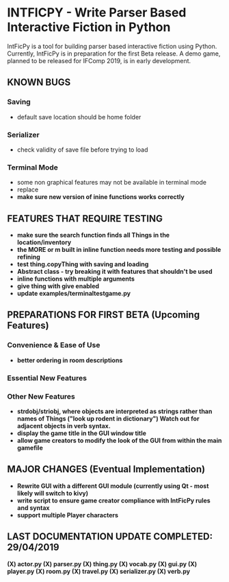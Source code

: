 # INTFICPY - Write Parser Based Interactive Fiction in Python
IntFicPy is a tool for building parser based interactive fiction using Python. Currently, IntFicPy is in preparation for the first Beta release. A demo game, planned to be released for IFComp 2019, is in early development.

## KNOWN BUGS
### Saving
+ default save location should be home folder
### Serializer
+ check validity of save file before trying to load
### Terminal Mode
+ some non graphical features may not be available in terminal mode
+ replace <b>
+ make sure new version of inine functions works correctly

## FEATURES THAT REQUIRE TESTING
+ make sure the search function finds all Things in the location/inventory
+ the MORE or m built in inline function needs more testing and possible refining
+ test thing.copyThing with saving and loading
+ Abstract class - try breaking it with features that shouldn't be used
+ inline functions with multiple arguments
+ give thing with give enabled
+ update examples/terminaltestgame.py

##  PREPARATIONS FOR FIRST BETA (Upcoming Features)
### Convenience & Ease of Use
+ better ordering in room descriptions
### Essential New Features
### Other New Features
+ strdobj/striobj, where objects are interpreted as strings rather than names of Things ("look up rodent in dictionary") Watch out for adjacent objects in verb syntax.
+ display the game title in the GUI window title
+ allow game creators to modify the look of the GUI from within the main gamefile

## MAJOR CHANGES (Eventual Implementation)
+ Rewrite GUI with a different GUI module (currently using Qt - most likely will switch to kivy)
+ write script to ensure game creator compliance with IntFicPy rules and syntax
+ support multiple Player characters

## LAST DOCUMENTATION UPDATE COMPLETED: 29/04/2019
(X) actor.py
(X) parser.py
(X) thing.py
(X) vocab.py
(X) gui.py
(X) player.py
(X) room.py
(X) travel.py
(X) serializer.py
(X) verb.py
